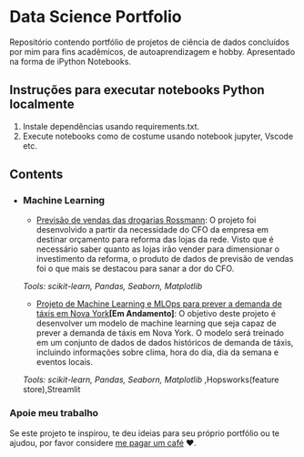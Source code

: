 # Data Science Portfolio
Repositório contendo portfólio de projetos de ciência de dados concluídos por mim para fins acadêmicos, de autoaprendizagem e hobby. Apresentado na forma de iPython Notebooks.

## Instruções para executar notebooks Python localmente
1. Instale dependências usando requirements.txt.
2. Execute notebooks como de costume usando notebook jupyter, Vscode etc.

## Contents

- ### Machine Learning

	- [Previsão de vendas das drogarias Rossmann](https://github.com/Nagatoh/rossman_predict_sales): O projeto foi desenvolvido a partir da necessidade do CFO da empresa em destinar orçamento para reforma das lojas da rede. Visto que é necessário saber quanto as lojas irão vender para dimensionar o investimento da reforma, o produto de dados de previsão de vendas foi o que mais se destacou para sanar a dor do CFO.


	_Tools: scikit-learn, Pandas, Seaborn, Matplotlib_

	- [Projeto de Machine Learning e MLOps para prever a demanda de táxis em Nova York](https://github.com/Nagatoh/taxi-demand-predictor)**[Em Andamento]**: O objetivo deste projeto é desenvolver um modelo de machine learning que seja capaz de prever a demanda de táxis em Nova York. O modelo será treinado em um conjunto de dados de dados históricos de demanda de táxis, incluindo informações sobre clima, hora do dia, dia da semana e eventos locais.

	_Tools: scikit-learn, Pandas, Seaborn, Matplotlib_ ,Hopsworks(feature store),Streamlit

### Apoie meu trabalho

Se este projeto te inspirou, te deu ideias para seu próprio portfólio ou te ajudou, por favor considere [me pagar um café](https://www.buymeacoffee.com/humbertonagato) ❤️.   
